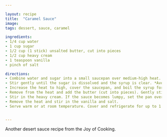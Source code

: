 ```yaml
---

layout: recipe
title:  "Caramel Sauce"
image: 
tags: dessert, sauce, caramel

ingredients:
- 1/4 cup water
- 1 cup sugar
- 1/2 cup (1 stick) unsalted butter, cut into pieces
- 1/2 cup heavy cream
- 1 teaspoon vanilla
- pinch of salt

directions:
- Combine water and sugar into a small saucepan over medium-high heat.
- Stir gently until the sugar is dissolved and the syrup is clear. *Avoid letting the syrup boil until the sugar is completely dissolved*. 
- Increase the heat to high, cover the saucepan, and boil the syrup for 2 minutes. Uncover and continue to boil the syrup until it begins to darekn around the edges. Gently stir until the syrup turns deep amber.
- Remove from the heat and add the butter (cut into pieces). Gently stir until the butter is incorporated.
- Stir in the heavy cream. If the sauce becomes lumpy, set the pan over low heat and stir until smooth.
- Remove the heat and stir in the vanilla and salt.
- Serve warm or at room temperature. Cover and refrigerate for up to 1 month. Reheat in a double boiler or in a heavy saucepan over very low heatm adding a bit of water it too thick.


---
```

Another desert sauce recipe from the Joy of Cooking.